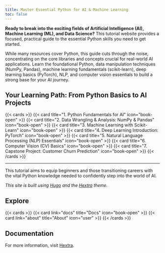 ```yaml
---
title: Master Essential Python for AI & Machine Learning
toc: false
---
```


**Ready to break into the exciting fields of Artificial Intelligence (AI), Machine Learning (ML), and Data Science?** This tutorial website provides a focused, practical guide to the essential Python skills you need to get started.

While many resources cover Python, this guide cuts through the noise, concentrating on the core libraries and concepts crucial for real-world AI applications. Learn the foundational Python, data manipulation techniques (NumPy, Pandas), machine learning fundamentals (scikit-learn), deep learning basics (PyTorch), NLP, and computer vision essentials to build a strong base for your AI journey.

## Your Learning Path: From Python Basics to AI Projects

{{< cards >}}
  {{< card title="1. Python Fundamentals for AI" icon="book-open" >}}
  {{< card title="2. Data Wrangling & Analysis: NumPy & Pandas" icon="book-open" >}}
  {{< card title="3. Machine Learning with Scikit-Learn" icon="book-open" >}}
  {{< card title="4. Deep Learning Introduction: PyTorch" icon="book-open" >}}
  {{< card title="5. Natural Language Processing (NLP) Essentials" icon="book-open" >}}
  {{< card title="6. Computer Vision (CV) Basics" icon="book-open" >}}
  {{< card title="7. Capstone Project: Customer Churn Prediction" icon="book-open" >}}
{{< /cards >}}

---

This tutorial aims to equip beginners and those transitioning careers with the vital Python knowledge needed to confidently step into the world of AI.

*This site is built using [Hugo](https://gohugo.io/) and the [Hextra](https://github.com/imfing/hextra) theme.*

## Explore

{{< cards >}}
  {{< card link="docs" title="Docs" icon="book-open" >}}
  {{< card link="about" title="About" icon="user" >}}
{{< /cards >}}

## Documentation

For more information, visit [Hextra](https://imfing.github.io/hextra).
